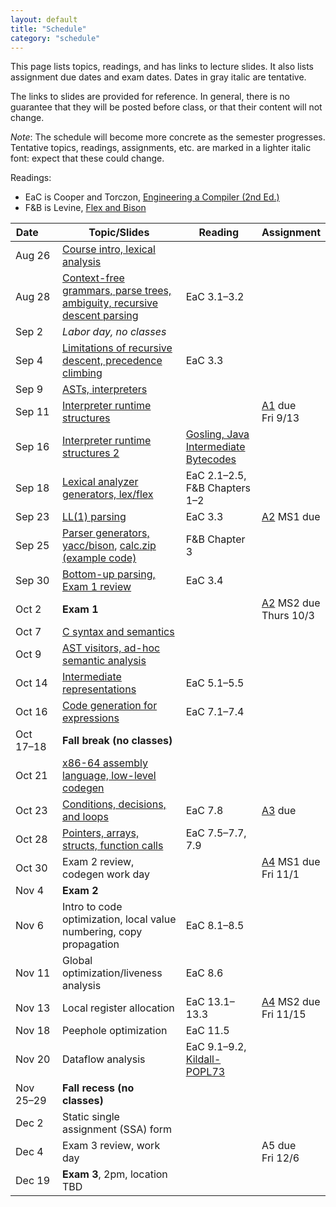 ```yaml
---
layout: default
title: "Schedule"
category: "schedule"
---
```


This page lists topics, readings, and has links to lecture slides.
It also lists assignment due dates and exam dates.  Dates <span class="tentative">in
gray italic</span> are tentative.

The links to slides are provided for reference.  In general, there is no
guarantee that they will be posted before class, or that their content
will not change.

*Note*: The schedule will become more concrete as the semester
progresses.  Tentative topics, readings, assignments, etc. are marked
<span class="tentative">in a lighter italic font</span>: expect that
these could change.

Readings:

* EaC is Cooper and Torczon, [Engineering a Compiler (2nd
  Ed.)](https://www.elsevier.com/books/engineering-a-compiler/cooper/978-0-12-088478-0)
* F&amp;B is Levine, [Flex and Bison](https://www.oreilly.com/library/view/flex-bison/9780596805418/)

Date&nbsp;&nbsp;&nbsp;&nbsp;&nbsp; | Topic/Slides | Reading | Assignment
------------------ | ------------ | ------- | ----------
Aug 26 | [Course intro, lexical analysis](lectures/lecture01-public.pdf) |  | 
Aug 28 | [Context-free grammars, parse trees, ambiguity, recursive descent parsing](lectures/lecture02-public.pdf) | EaC 3.1–3.2 | 
Sep 2 | *Labor day, no classes* |  | 
Sep 4 | [Limitations of recursive descent, precedence climbing](lectures/lecture03-public.pdf) | EaC 3.3 | 
Sep 9 | [ASTs, interpreters](lectures/lecture04-public.pdf) |  | 
Sep 11 | [Interpreter runtime structures](lectures/lecture05-public.pdf) |  | [A1](assign/assign01.html) due<br>Fri 9/13
Sep 16 | [Interpreter runtime structures 2](lectures/lecture06-public.pdf) | [Gosling, Java Intermediate Bytecodes](https://dl.acm.org/doi/pdf/10.1145/202529.202541) | 
Sep 18 | [Lexical analyzer generators, lex/flex](lectures/lecture07-public.pdf) | EaC 2.1–2.5, F&amp;B Chapters 1–2 | 
Sep 23 | [LL(1) parsing](lectures/lecture08-public.pdf) | EaC 3.3 | [A2](assign/assign02.html) MS1 due
Sep 25 | [Parser generators, yacc/bison](lectures/lecture09-public.pdf), [calc.zip (example code)](lectures/calc.zip) | F&amp;B Chapter 3 | 
Sep 30 | [Bottom-up parsing, Exam 1 review](lectures/lecture10-public.pdf) | EaC 3.4 | 
Oct 2 | **Exam 1** |  | [A2](assign/assign02.html) MS2 due<br>Thurs 10/3
Oct 7 | [C syntax and semantics](lectures/lecture11-public.pdf) |  | 
Oct 9 | [AST visitors, ad-hoc semantic analysis](lectures/lecture12-public.pdf) |  | 
Oct 14 | [Intermediate representations](lectures/lecture13-public.pdf) | EaC 5.1–5.5 | 
Oct 16 | [Code generation for expressions](lectures/lecture14-public.pdf) | EaC 7.1–7.4 | 
Oct 17–18 | **Fall break (no classes)** |  | 
Oct 21 | [x86-64 assembly language, low-level codegen](lectures/lecture15-public.pdf) |  | 
Oct 23 | [Conditions, decisions, and loops](lectures/lecture16-public.pdf) | EaC 7.8 | [A3](assign/assign03.html) due
Oct 28 | [Pointers, arrays, structs, function calls](lectures/lecture17-public.pdf) | EaC 7.5–7.7, 7.9 | 
Oct 30 | Exam 2 review, codegen work day |  | [A4](assign/assign04.html) MS1 due<br>Fri 11/1
Nov 4 | **Exam 2** |  | 
Nov 6 | <span class='tentative'>Intro to code optimization, local value numbering, copy propagation</span> | EaC 8.1–8.5 | 
Nov 11 | <span class='tentative'>Global optimization/liveness analysis</span> | EaC 8.6 | 
Nov 13 | <span class='tentative'>Local register allocation</span> | EaC 13.1–13.3 | [A4](assign/assign04.html) MS2 due<br>Fri 11/15
Nov 18 | <span class='tentative'>Peephole optimization</span> | EaC 11.5 | 
Nov 20 | <span class='tentative'>Dataflow analysis</span> | EaC 9.1–9.2, <a href='lectures/kildall-popl73.pdf'>Kildall-POPL73</a> | 
Nov 25–29 | **Fall recess (no classes)** |  | 
Dec 2 | <span class='tentative'>Static single assignment (SSA) form</span> |  | 
Dec 4 | Exam 3 review, work day |  | <span class='tentative'>A5 due<br>Fri 12/6</span>
Dec 19 | **Exam 3**, 2pm, location TBD |  | 
